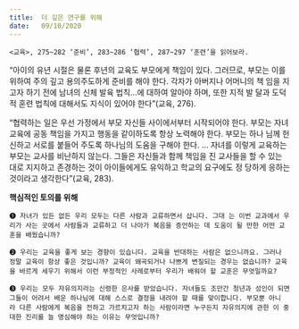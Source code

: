 ```yaml
---
title:  더 깊은 연구를 위해
date:   09/10/2020
---
```


`<교육>, 275~282 ‘준비’, 283~286 ‘협력’, 287~297 ‘훈련’을 읽어보라.`

“아이의 유년 시절은 물론 후년의 교육도 부모에게 책임이 있다. 그러므로, 부모는 이를 위하여 주의 깊고 용의주도하게 준비를 해야 한다. 각자가 아버지나 어머니의 책 임을 지고자 하기 전에 남녀의 신체 발육 법칙…에 대하여 알아야 하며, 또한 지적 발 달과 도덕적 훈련 법칙에 대해서도 지식이 있어야 한다”(교육, 276).

“협력하는 일은 우선 가정에서 부모 자신들 사이에서부터 시작되어야 한다. 부모는 자녀 교육에 공동 책임을 가지고 행동을 같이하도록 항상 노력해야 한다. 부모는 하나 님께 헌신하고 서로를 붙들어 주도록 하나님의 도움을 구해야 한다. … 자녀를 이렇게 교육하는 부모는 교사를 비난하지 않는다. 그들은 자신들과 함께 책임을 진 교사들을 할 수 있는 대로 지지하고 존경하는 것이 아이들에게도 유익하고 학교의 요구에도 정 당하게 응하는 것이라고 생각한다”(교육, 283).

**핵심적인 토의를 위해**
 
`➊ 자녀가 있든 없든 우리 모두는 다른 사람과 교류하면서 삽니다. 그대 는 이번 교과에서 우리가 사는 곳에서 사람들과 교류하고 더 나아가 복음을 증언하는 데 도움이 될 만한 어떤 교훈을 배웠습니까?`

`➋ 우리는 교육을 좋게 보는 경향이 있습니다. 교육을 반대하는 사람은 없으니까요. 그러나 정말 교육이 항상 좋은 것입니까? 교육이 왜곡되거나 나쁘게 변질되는 경우는 없습니까? 교육을 바르게 세우기 위해서 이런 부정적인 사례로부터 우리가 배워야 할 교훈은 무엇일까요?`

`➌ 우리는 모두 자유의지라는 신령한 은사를 받았습니다. 자녀들도 조만간 청년과 성인이 되면 그들이 어려서 배운 하나님에 대해 스스로 결정을 내려야 할 때를 맞이합니다. 부모뿐 아니 라 다른 사람에게 복음을 전하고 가르치고자 하는 사람이라면 누구든지 자유의지에 관한 이 중대한 진리를 늘 명심해야 하는 이유는 무엇입니까?`